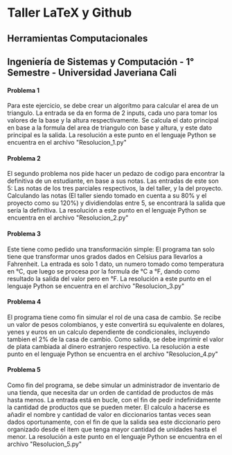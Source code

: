 # Taller LaTeX y Github
## Herramientas Computacionales
## Ingeniería de Sistemas y Computación - 1° Semestre - Universidad Javeriana Cali

#### Problema 1
Para este ejercicio, se debe crear un algorítmo para calcular el area de un triangulo.
La entrada se da en forma de 2 inputs, cada uno para tomar los valores de la base y la altura respectivamente.
Se calcula el dato principal en base a la formula del area de triangulo con base y altura, y este dato principal es la salida. 
La resolución a este punto en el lenguaje Python se encuentra en el archivo "Resolucion_1.py"

#### Problema 2
El segundo problema nos pide hacer un pedazo de codigo para encontrar la definitiva de un estudiante, en base a sus notas.
Las entradas de este son 5: Las notas de los tres parciales respectivos, la del taller, y la del proyecto.
Calculando las notas (El taller siendo tomado en cuenta a su 80% y el proyecto como su 120%) y dividiendolas entre 5, se encontrará la salida que sería la definitiva.
La resolución a este punto en el lenguaje Python se encuentra en el archivo "Resolucion_2.py"

#### Problema 3
Este tiene como pedido una transformación simple: El programa tan solo tiene que transformar unos grados dados en Celsius para llevarlos a Fahrenheit.
La entrada es solo 1 dato, un numero tomado como temperatura en °C, que luego se procesa por la formula de °C a °F, dando como resultado la salida del valor pero en °F.
La resolución a este punto en el lenguaje Python se encuentra en el archivo "Resolucion_3.py"

#### Problema 4
El programa tiene como fin simular el rol de una casa de cambio. 
Se recibe un valor de pesos colombianos, y este convertirá su equivalente en dolares, yenes y euros en un calculo dependiente de condicionales, incluyendo tambien el 2% de la casa de cambio.
Como salida, se debe imprimir el valor de plata cambiada al dinero estranjero respectivo.
La resolución a este punto en el lenguaje Python se encuentra en el archivo "Resolucion_4.py"

#### Problema 5
Como fin del programa, se debe simular un administrador de inventario de una tienda, que necesita dar un orden de cantidad de productos de más hasta menos.
La entrada está en bucle, con el fin de pedir indefinidamente la cantidad de productos que se pueden meter.
El calculo a hacerse es añadir el nombre y cantidad de valor en diccionarios tantas veces sean dados oportunamente, con el fin de que la salida sea este diccionario pero organizado desde el item que tenga mayor cantidad de unidades hasta el menor.
La resolución a este punto en el lenguaje Python se encuentra en el archivo "Resolucion_5.py"
